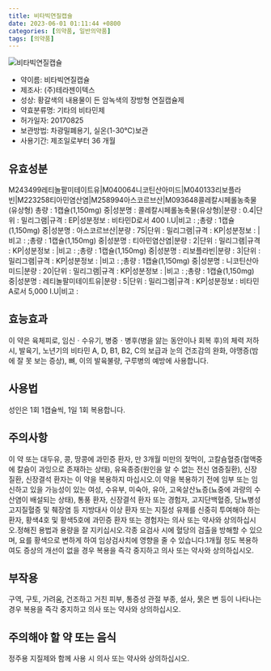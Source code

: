 ```yaml
---
title: 비타빅연질캡슐
date: 2023-06-01 01:11:44 +0800
categories: [의약품, 일반의약품]
tags: [의약품]
---
```

![비타빅연질캡슐](https://nedrug.mfds.go.kr/pbp/cmn/itemImageDownload/150652358607300118)

- 약이름: 비타빅연질캡슐
- 제조사: (주)테라젠이텍스
- 성상:  황갈색의 내용물이 든 암녹색의 장방형 연질캡슐제
- 약효분류명: 기타의 비타민제
- 허가일자: 20170825
- 보관방법: 차광밀폐용기, 실온(1-30℃)보관
- 사용기간: 제조일로부터 36 개월
## 유효성분
M243499레티놀팔미테이트유|M040064니코틴산아미드|M040133리보플라빈|M223258티아민염산염|M258994아스코르브산|M093648콜레칼시페롤농축물(유상형)
총량 : 1캡슐(1,150mg) 중|성분명 : 콜레칼시페롤농축물(유상형)|분량 : 0.4|단위 : 밀리그램|규격 : EP|성분정보 : 비타민D로서 400 I.U|비고 : ;총량 : 1캡슐(1,150mg) 중|성분명 : 아스코르브산|분량 : 75|단위 : 밀리그램|규격 : KP|성분정보 : |비고 : ;총량 : 1캡슐(1,150mg) 중|성분명 : 티아민염산염|분량 : 2|단위 : 밀리그램|규격 : KP|성분정보 : |비고 : ;총량 : 1캡슐(1,150mg) 중|성분명 : 리보플라빈|분량 : 3|단위 : 밀리그램|규격 : KP|성분정보 : |비고 : ;총량 : 1캡슐(1,150mg) 중|성분명 : 니코틴산아미드|분량 : 20|단위 : 밀리그램|규격 : KP|성분정보 : |비고 : ;총량 : 1캡슐(1,150mg) 중|성분명 : 레티놀팔미테이트유|분량 : 5|단위 : 밀리그램|규격 : KP|성분정보 : 비타민A로서 5,000 I.U|비고 :
## 효능효과
이 약은 육체피로, 임신ㆍ수유기, 병중ㆍ병후(병을 앓는 동안이나 회복 후)의 체력 저하 시, 발육기, 노년기의 비타민 A, D, B1, B2, C의 보급과 눈의 건조감의 완화, 야맹증(밤에 잘 못 보는 증상), 뼈, 이의 발육불량, 구루병의 예방에 사용합니다.
## 사용법
성인은 1회 1캡슐씩, 1일 1회 복용합니다.
## 주의사항
이 약 또는 대두유, 콩, 땅콩에 과민증 환자, 만 3개월 미만의 젖먹이, 고칼슘혈증(혈액중에 칼슘이 과잉으로 존재하는 상태), 유육종증(원인을 알 수 없는 전신 염증질환), 신장질환, 신장결석 환자는 이 약을 복용하지 마십시오.이 약을 복용하기 전에 임부 또는 임신하고 있을 가능성이 있는 여성, 수유부, 미숙아, 유아, 고옥살산뇨증(뇨중에 과량의 수산염이 배설되는 상태), 통풍 환자, 신장결석 환자 또는 경험자, 고지단백혈증, 당뇨병성고지질혈증 및 췌장염 등 지방대사 이상 환자 또는 지질성 유제를 신중히 투여해야 하는 환자, 황색4호 및 황색5호에 과민증 환자 또는 경험자는 의사 또는 약사와 상의하십시오.정해진 용법과 용량을 잘 지키십시오.각종 요검사 시에 혈당의 검출을 방해할 수 있으며, 요를 황색으로 변하게 하여 임상검사치에 영향을 줄 수 있습니다.1개월 정도 복용하여도 증상의 개선이 없을 경우 복용을 즉각 중지하고 의사 또는 약사와 상의하십시오.
## 부작용
구역, 구토, 가려움, 건조하고 거친 피부, 통증성 관절 부종, 설사, 묽은 변 등이 나타나는 경우 복용을 즉각 중지하고 의사 또는 약사와 상의하십시오.
## 주의해야 할 약 또는 음식
정주용 지질제와 함께 사용 시 의사 또는 약사와 상의하십시오.
